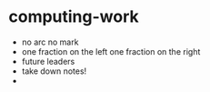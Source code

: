 # computing-work

- no arc no mark
- one fraction on the left one fraction on the right
- future leaders
- take down notes!
- 
